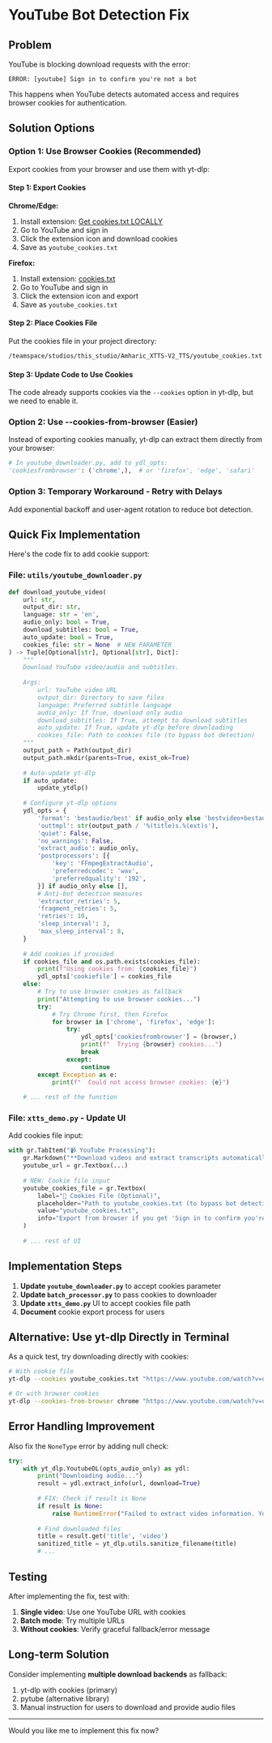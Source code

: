 # YouTube Bot Detection Fix

## Problem

YouTube is blocking download requests with the error:
```
ERROR: [youtube] Sign in to confirm you're not a bot
```

This happens when YouTube detects automated access and requires browser cookies for authentication.

## Solution Options

### Option 1: Use Browser Cookies (Recommended)

Export cookies from your browser and use them with yt-dlp:

#### Step 1: Export Cookies

**Chrome/Edge:**
1. Install extension: [Get cookies.txt LOCALLY](https://chrome.google.com/webstore/detail/get-cookiestxt-locally/cclelndahbckbenkjhflpdbgdldlbecc)
2. Go to YouTube and sign in
3. Click the extension icon and download cookies
4. Save as `youtube_cookies.txt`

**Firefox:**
1. Install extension: [cookies.txt](https://addons.mozilla.org/en-US/firefox/addon/cookies-txt/)
2. Go to YouTube and sign in  
3. Click the extension icon and export
4. Save as `youtube_cookies.txt`

#### Step 2: Place Cookies File

Put the cookies file in your project directory:
```bash
/teamspace/studios/this_studio/Amharic_XTTS-V2_TTS/youtube_cookies.txt
```

#### Step 3: Update Code to Use Cookies

The code already supports cookies via the `--cookies` option in yt-dlp, but we need to enable it.

### Option 2: Use --cookies-from-browser (Easier)

Instead of exporting cookies manually, yt-dlp can extract them directly from your browser:

```python
# In youtube_downloader.py, add to ydl_opts:
'cookiesfrombrowser': ('chrome',),  # or 'firefox', 'edge', 'safari'
```

### Option 3: Temporary Workaround - Retry with Delays

Add exponential backoff and user-agent rotation to reduce bot detection.

## Quick Fix Implementation

Here's the code fix to add cookie support:

### File: `utils/youtube_downloader.py`

```python
def download_youtube_video(
    url: str,
    output_dir: str,
    language: str = 'en',
    audio_only: bool = True,
    download_subtitles: bool = True,
    auto_update: bool = True,
    cookies_file: str = None  # NEW PARAMETER
) -> Tuple[Optional[str], Optional[str], Dict]:
    """
    Download YouTube video/audio and subtitles.
    
    Args:
        url: YouTube video URL
        output_dir: Directory to save files
        language: Preferred subtitle language
        audio_only: If True, download only audio
        download_subtitles: If True, attempt to download subtitles
        auto_update: If True, update yt-dlp before downloading
        cookies_file: Path to cookies file (to bypass bot detection)
    """
    output_path = Path(output_dir)
    output_path.mkdir(parents=True, exist_ok=True)
    
    # Auto-update yt-dlp
    if auto_update:
        update_ytdlp()
    
    # Configure yt-dlp options
    ydl_opts = {
        'format': 'bestaudio/best' if audio_only else 'bestvideo+bestaudio/best',
        'outtmpl': str(output_path / '%(title)s.%(ext)s'),
        'quiet': False,
        'no_warnings': False,
        'extract_audio': audio_only,
        'postprocessors': [{
            'key': 'FFmpegExtractAudio',
            'preferredcodec': 'wav',
            'preferredquality': '192',
        }] if audio_only else [],
        # Anti-bot detection measures
        'extractor_retries': 5,
        'fragment_retries': 5,
        'retries': 10,
        'sleep_interval': 3,
        'max_sleep_interval': 8,
    }
    
    # Add cookies if provided
    if cookies_file and os.path.exists(cookies_file):
        print(f"Using cookies from: {cookies_file}")
        ydl_opts['cookiefile'] = cookies_file
    else:
        # Try to use browser cookies as fallback
        print("Attempting to use browser cookies...")
        try:
            # Try Chrome first, then Firefox
            for browser in ['chrome', 'firefox', 'edge']:
                try:
                    ydl_opts['cookiesfrombrowser'] = (browser,)
                    print(f"  Trying {browser} cookies...")
                    break
                except:
                    continue
        except Exception as e:
            print(f"  Could not access browser cookies: {e}")
    
    # ... rest of the function
```

### File: `xtts_demo.py` - Update UI

Add cookies file input:

```python
with gr.TabItem("📹 YouTube Processing"):
    gr.Markdown("**Download videos and extract transcripts automatically**")
    youtube_url = gr.Textbox(...)
    
    # NEW: Cookie file input
    youtube_cookies_file = gr.Textbox(
        label="🍪 Cookies File (Optional)",
        placeholder="Path to youtube_cookies.txt (to bypass bot detection)",
        value="youtube_cookies.txt",
        info="Export from browser if you get 'Sign in to confirm you're not a bot' error"
    )
    
    # ... rest of UI
```

## Implementation Steps

1. **Update `youtube_downloader.py`** to accept cookies parameter
2. **Update `batch_processor.py`** to pass cookies to downloader
3. **Update `xtts_demo.py`** UI to accept cookies file path
4. **Document** cookie export process for users

## Alternative: Use yt-dlp Directly in Terminal

As a quick test, try downloading directly with cookies:

```bash
# With cookie file
yt-dlp --cookies youtube_cookies.txt "https://www.youtube.com/watch?v=qXFRHxF3rAM"

# Or with browser cookies
yt-dlp --cookies-from-browser chrome "https://www.youtube.com/watch?v=qXFRHxF3rAM"
```

## Error Handling Improvement

Also fix the `NoneType` error by adding null check:

```python
try:
    with yt_dlp.YoutubeDL(opts_audio_only) as ydl:
        print("Downloading audio...")
        result = ydl.extract_info(url, download=True)
        
        # FIX: Check if result is None
        if result is None:
            raise RuntimeError("Failed to extract video information. YouTube may be blocking requests.")
        
        # Find downloaded files
        title = result.get('title', 'video')
        sanitized_title = yt_dlp.utils.sanitize_filename(title)
        # ...
```

## Testing

After implementing the fix, test with:

1. **Single video**: Use one YouTube URL with cookies
2. **Batch mode**: Try multiple URLs
3. **Without cookies**: Verify graceful fallback/error message

## Long-term Solution

Consider implementing **multiple download backends** as fallback:
1. yt-dlp with cookies (primary)
2. pytube (alternative library)
3. Manual instruction for users to download and provide audio files

---

Would you like me to implement this fix now?
